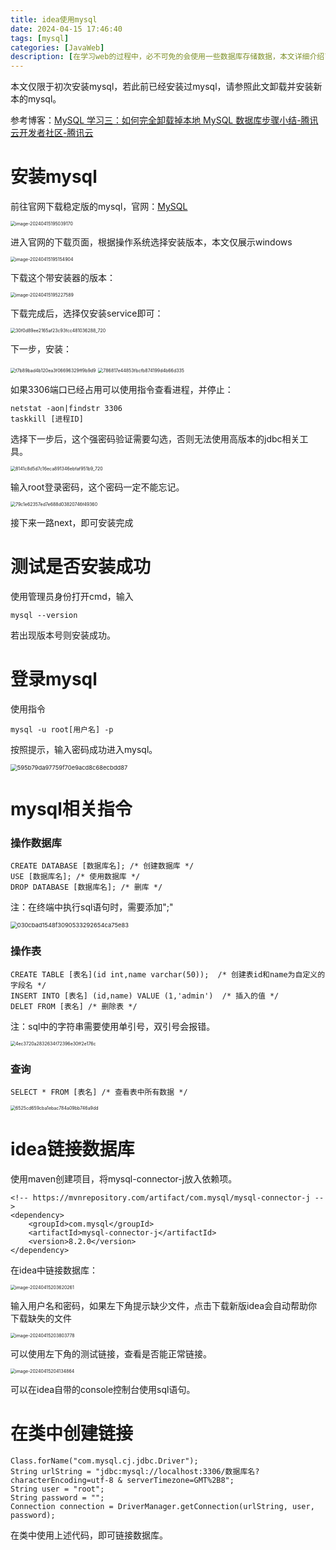 ```yaml
---
title: idea使用mysql
date: 2024-04-15 17:46:40
tags: [mysql]
categories: [JavaWeb]
description: [在学习web的过程中，必不可免的会使用一些数据库存储数据，本文详细介绍了mysql的安装，以及在idea中的一些使用小技巧]
---
```


本文仅限于初次安装mysql，若此前已经安装过mysql，请参照此文卸载并安装新本的mysql。

参考博客：[MySQL 学习三：如何完全卸载掉本地 MySQL 数据库步骤小结-腾讯云开发者社区-腾讯云 ](https://cloud.tencent.com/developer/article/1795354) 

# 安装mysql

前往官网下载稳定版的mysql，官网：[MySQL](https://www.mysql.com/)

<img src="2024-04-15/image-20240415195039170.png" alt="image-20240415195039170" style="zoom:50%;" />

进入官网的下载页面，根据操作系统选择安装版本，本文仅展示windows

<img src="2024-04-15/image-20240415195154904.png" alt="image-20240415195154904" style="zoom:50%;" />

下载这个带安装器的版本：

<img src="2024-04-15/image-20240415195227589.png" alt="image-20240415195227589" style="zoom:50%;" />

下载完成后，选择仅安装service即可：

<img src="2024-04-15/30f0d89ee2165af23c93fcc481036288_720.png" alt="30f0d89ee2165af23c93fcc481036288_720" style="zoom:50%;" />

下一步，安装：

<img src="2024-04-15/f7b89bad4b120ea3f06696329ff9b9d9.jpg" alt="f7b89bad4b120ea3f06696329ff9b9d9" style="zoom:50%;" />

<img src="2024-04-15/786817e44853fbcfb874199d4b66d335.png" alt="786817e44853fbcfb874199d4b66d335" style="zoom:50%;" />

如果3306端口已经占用可以使用指令查看进程，并停止：

```
netstat -aon|findstr 3306
taskkill [进程ID]
```

选择下一步后，这个强密码验证需要勾选，否则无法使用高版本的jdbc相关工具。

<img src="2024-04-15/8141c8d5d7c16eca891346ebfaf951b9_720.jpg" alt="8141c8d5d7c16eca891346ebfaf951b9_720" style="zoom:50%;" />

输入root登录密码，这个密码一定不能忘记。

<img src="2024-04-15/79c1e62357ed7e688d03820746f49360.png" alt="79c1e62357ed7e688d03820746f49360" style="zoom:50%;" />

接下来一路next，即可安装完成

# 测试是否安装成功

使用管理员身份打开cmd，输入

```
mysql --version
```

若出现版本号则安装成功。

# 登录mysql

使用指令

```
mysql -u root[用户名] -p
```

按照提示，输入密码成功进入mysql。

<img src="2024-04-15/595b79da97759f70e9acd8c68ecbdd87.png" alt="595b79da97759f70e9acd8c68ecbdd87" style="zoom:67%;" />

# mysql相关指令

### 操作数据库

```
CREATE DATABASE [数据库名];	/* 创建数据库 */
USE [数据库名]; /* 使用数据库 */
DROP DATABASE [数据库名]; /* 删库 */
```

注：在终端中执行sql语句时，需要添加";"

<img src="2024-04-15/030cbad1548f3090533292654ca75e83.png" alt="030cbad1548f3090533292654ca75e83" style="zoom:67%;" />

### 操作表

```
CREATE TABLE [表名](id int,name varchar(50));  /* 创建表id和name为自定义的字段名 */
INSERT INTO [表名] (id,name) VALUE (1,'admin')  /* 插入的值 */
DELET FROM [表名] /* 删除表 */
```

注：sql中的字符串需要使用单引号，双引号会报错。

<img src="2024-04-15/4ec3720a2832634f72396e30ff2e176c.png" alt="4ec3720a2832634f72396e30ff2e176c" style="zoom:50%;" />

### 查询

```
SELECT * FROM [表名] /* 查看表中所有数据 */
```

<img src="2024-04-15/6525cd659cba1ebac784a09bb746a9dd.png" alt="6525cd659cba1ebac784a09bb746a9dd" style="zoom:50%;" />

# idea链接数据库

使用maven创建项目，将mysql-connector-j放入依赖项。

```
<!-- https://mvnrepository.com/artifact/com.mysql/mysql-connector-j -->
<dependency>
    <groupId>com.mysql</groupId>
    <artifactId>mysql-connector-j</artifactId>
    <version>8.2.0</version>
</dependency>
```

在idea中链接数据库：

<img src="2024-04-15/image-20240415203620261.png" alt="image-20240415203620261" style="zoom:50%;" />

输入用户名和密码，如果左下角提示缺少文件，点击下载新版idea会自动帮助你下载缺失的文件

<img src="2024-04-15/image-20240415203803778.png" alt="image-20240415203803778" style="zoom:50%;" />

可以使用左下角的测试链接，查看是否能正常链接。

<img src="2024-04-15/image-20240415204134864.png" alt="image-20240415204134864" style="zoom:50%;" />

可以在idea自带的console控制台使用sql语句。

# 在类中创建链接

```
Class.forName("com.mysql.cj.jdbc.Driver");
String urlString = "jdbc:mysql://localhost:3306/数据库名?characterEncoding=utf-8 & serverTimezone=GMT%2B8";
String user = "root";
String password = "";
Connection connection = DriverManager.getConnection(urlString, user, password);
```

在类中使用上述代码，即可链接数据库。

